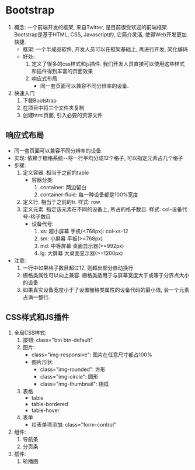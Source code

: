 # Bootstrap
1. 概念: 一个前端开发的框架, 来自Twitter, 是目前很受欢迎的前端框架. Bootstrap是基于HTML, CSS, Javascript的, 它简介灵活, 使得Web开发更加快捷.
   * 框架: 一个半成品软件, 开发人员可以在框架基础上, 再进行开发, 简化编码
   * 好处:
     1. 定义了很多的css样式和js插件. 我们开发人员直接可以使用这些样式和插件得到丰富的页面效果
     2. 响应式布局.
        * 同一套页面可以兼容不同分辨率的设备.
2. 快速入门
   1. 下载Bootstrap
   2. 在项目中将三个文件夹复制
   3. 创建html页面, 引入必要的资源文件
## 响应式布局
* 同一套页面可以兼容不同分辨率的设备.
* 实现: 依赖于栅格系统--将一行平均分成12个格子, 可以指定元素占几个格子
* 步骤:
  1. 定义容器. 相当于之前的table
     * 容器分类:
       1. container: 两边留白
       2. container-fluid: 每一种设备都是100%宽度
  2. 定义行. 相当于之前的tr. 样式: row
  3. 定义元素. 指定该元素在不同的设备上, 所占的格子数目. 样式: col-设备代号-格子数目
     * 设备代号:
       1. xs: 超小屏幕 手机(<768px): col-xs-12
       2. sm: 小屏幕 平板(>=768px)
       3. md: 中等屏幕 桌面显示器(>=992px)
       4. lg: 大屏幕 大桌面显示器(>=1200px)
* 注意:
  1. 一行中如果格子数目超过12, 则超出部分自动换行
  2. 栅格类属性可以向上兼容. 栅格类适用于与屏幕宽度大于或等于分界点大小的设备
  3. 如果真实设备宽度小于了设置栅格类属性的设备代码的最小值, 会一个元素占满一整行.
## CSS样式和JS插件
1. 全局CSS样式:
   1. 按钮: class="btn btn-default"
   2. 图片: 
      * class="img-responsive": 图片在任意尺寸都占100%
      * 图片形状:
        * class="img-rounded": 方形
        * class="img-circle": 圆形
        * class="img-thumbnail": 相框
   3. 表格
      * table
      * table-bordered
      * table-hover
   4. 表单
      * 给表单项添加: class="form-control"
2. 组件:
   1. 导航条
   2. 分页条
3. 插件:
   1. 轮播图
